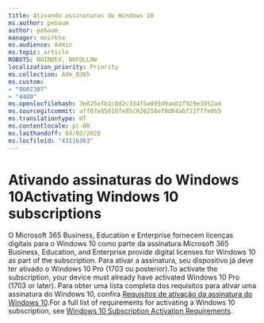 ```yaml
---
title: Ativando assinaturas do Windows 10
ms.author: pebaum
author: pebaum
manager: mnirkhe
ms.audience: Admin
ms.topic: article
ROBOTS: NOINDEX, NOFOLLOW
localization_priority: Priority
ms.collection: Adm_O365
ms.custom:
- "9002307"
- "4480"
ms.openlocfilehash: 3e825efb1c8d2c334f5e095d9aab2f929e3952a4
ms.sourcegitcommit: aff07e85010fe85c026218ef8d64ab721f7fe0b5
ms.translationtype: HT
ms.contentlocale: pt-BR
ms.lasthandoff: 04/02/2020
ms.locfileid: "43116363"
---
```

# <a name="activating-windows-10-subscriptions"></a><span data-ttu-id="8b3b1-102">Ativando assinaturas do Windows 10</span><span class="sxs-lookup"><span data-stu-id="8b3b1-102">Activating Windows 10 subscriptions</span></span>

<span data-ttu-id="8b3b1-103">O Microsoft 365 Business, Education e Enterprise fornecem licenças digitais para o Windows 10 como parte da assinatura.</span><span class="sxs-lookup"><span data-stu-id="8b3b1-103">Microsoft 365 Business, Education, and Enterprise provide digital licenses for Windows 10 as part of the subscription.</span></span> <span data-ttu-id="8b3b1-104">Para ativar a assinatura, seu dispositivo já deve ter ativado o Windows 10 Pro (1703 ou posterior).</span><span class="sxs-lookup"><span data-stu-id="8b3b1-104">To activate the subscription, your device must already have activated Windows 10 Pro (1703 or later).</span></span> <span data-ttu-id="8b3b1-105">Para obter uma lista completa dos requisitos para ativar uma assinatura do Windows 10, confira [Requisitos de ativação da assinatura do Windows 10](https://docs.microsoft.com/windows/deployment/windows-10-subscription-activation#requirements).</span><span class="sxs-lookup"><span data-stu-id="8b3b1-105">For a full list of requirements for activating a Windows 10 subscription, see [Windows 10 Subscription Activation Requirements](https://docs.microsoft.com/windows/deployment/windows-10-subscription-activation#requirements).</span></span>
